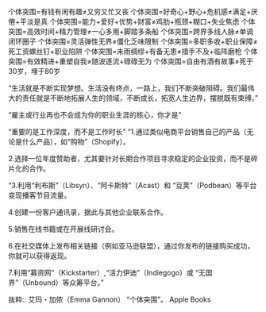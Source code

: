 个体突围=有钱有闲有趣≠又穷又忙又丧
个体突围=好奇心+野心+危机感≠满足+厌倦+平淡是真
个体突围=能力+爱好+优势+财富≠鸡肋+瓶颈+糊口+失业焦虑
个体突围=高效时间+精力管理≠一心多用+脚踏多条船
个体突围=跨界多线人脉≠单调闭环圈子
个体突围=灵活弹性无界≠僵化乏味限制
个体突围=多职多收+职业保障≠死工资螺丝钉+职业陷阱
个体突围=未雨绸缪+有备无患≠措手不及+临阵磨枪
个体突围=有效精进+重塑自我≠随波逐流+碌碌无为
个体突围=自由有酒有故事≠死于30岁，埋于80岁

“生活就是不断实现梦想。生活没有终点，一路上，我们不断突破阻碍。我们最伟大的责任就是不断地拓展人生的领域，不断成长，拓宽人生边界，摆脱既有束缚。”

“雇主或行业再也不会成为你的职业生涯的核心，你才是”

“重要的是工作深度，而不是工作时长”
“1.通过类似电商平台销售自己的产品（无论是什么产品），如“购物”（Shopify）。

2.选择一位年度赞助者，尤其要针对长期合作项目寻求稳定的企业投资，而不是碎片化的合作。

“3.利用“利布斯”（Libsyn）、“阿卡斯特”（Acast）和 “豆荚”（Podbean）等平台变现播客节目流量。

4.创建一份客户通讯录，据此与其他企业联系合作。

5.销售在线书籍或在开展线研讨会。

6.在社交媒体上发布相关链接（例如亚马逊联盟），通过你发布的链接购买成功，你就可以获得返现。

7.利用“募资网”（Kickstarter）,“活力伊迪”（Indiegogo）或 “无国界”（Unbound）等众筹平台。”

抜粋:: 艾玛・加侬（Emma Gannon）  “个体突围”。 Apple Books  

